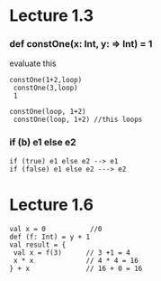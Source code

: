 Lecture 1.3
===========
### def constOne(x: Int, y: => Int) = 1
evaluate this

```
constOne(1+2,loop)
 constOne(3,loop)
 1
```

```
constOne(loop, 1+2)
 constOne(loop, 1+2) //this loops
```

### if (b) e1 else e2
```
if (true) e1 else e2 --> e1
if (false) e1 else e2 ---> e2
```

Lecture 1.6
===========
```
val x = 0           //0
def (f: Int) = y + 1
val result = {
 val x = f(3)      // 3 +1 = 4
 x * x             // 4 * 4 = 16
} + x              // 16 + 0 = 16
```

